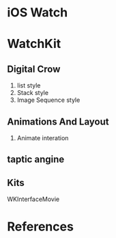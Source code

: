 # iOS Watch


# WatchKit

## Digital Crow

1) list style
2) Stack style
3) Image Sequence style

## Animations And Layout

1) Animate interation

## taptic angine

## Kits
WKInterfaceMovie

# References
